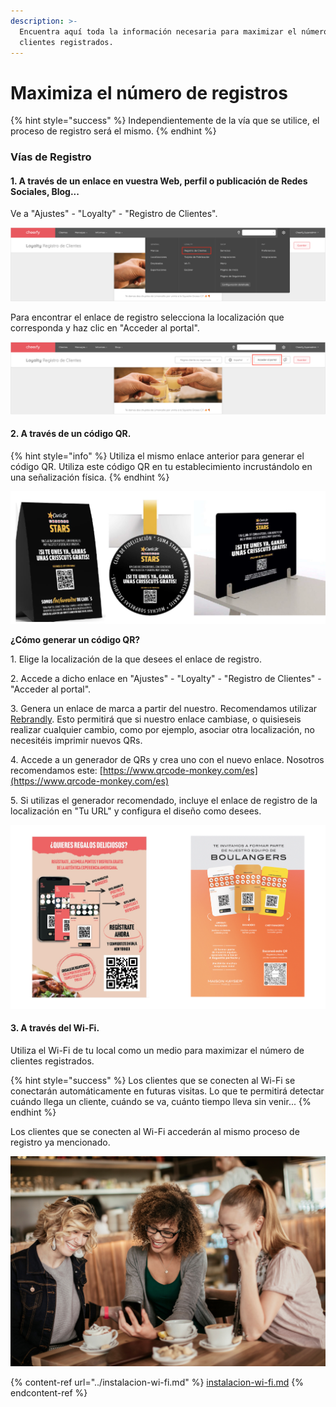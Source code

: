 ```yaml
---
description: >-
  Encuentra aquí toda la información necesaria para maximizar el número de
  clientes registrados.
---
```


# Maximiza el número de registros

{% hint style="success" %}
Independientemente de la vía que se utilice, el proceso de registro será el mismo.
{% endhint %}

### Vías de Registro

#### 1. A través de un enlace en vuestra Web, perfil o publicación de Redes Sociales, Blog...

Ve a "Ajustes" - "Loyalty" - "Registro de Clientes".&#x20;

![](<../../.gitbook/assets/image (158).png>)

Para encontrar el enlace de registro selecciona la localización que corresponda y haz clic en "Acceder al portal".&#x20;

![](<../../.gitbook/assets/image (161).png>)

#### 2. A través de un código QR.

{% hint style="info" %}
Utiliza el mismo enlace anterior para generar el código QR. Utiliza este código QR en tu establecimiento incrustándolo en una señalización física.
{% endhint %}

![](<../../.gitbook/assets/image (96).png>)

**¿Cómo generar un código QR?**

1\. Elige la localización de la que desees el enlace de registro.

2\. Accede a dicho enlace en "Ajustes" - "Loyalty" - "Registro de Clientes" - "Acceder al portal".

3\. Genera un enlace de marca a partir del nuestro. Recomendamos utilizar [Rebrandly](https://www.rebrandly.com/). Esto permitirá que si nuestro enlace cambiase, o quisieseis realizar cualquier cambio, como por ejemplo, asociar otra localización, no necesitéis imprimir nuevos QRs.

4\. Accede a un generador de QRs y crea uno con el nuevo enlace. Nosotros recomendamos este: [https://www.qrcode-monkey.com/es](https://www.qrcode-monkey.com/es)

5\. Si utilizas el generador recomendado, incluye el enlace de registro de la localización en "Tu URL" y configura el diseño como desees.

![](<../../.gitbook/assets/image (153).png>)

#### 3. A través del Wi-Fi.

Utiliza el Wi-Fi de tu local como un medio para maximizar el número de clientes registrados.&#x20;

{% hint style="success" %}
Los clientes que se conecten al Wi-Fi se conectarán automáticamente en futuras visitas. Lo que te permitirá detectar cuándo llega un cliente, cuándo se va, cuánto tiempo lleva sin venir...
{% endhint %}

Los clientes que se conecten al Wi-Fi accederán al mismo proceso de registro ya mencionado.

![](<../../.gitbook/assets/image (156).png>)

{% content-ref url="../instalacion-wi-fi.md" %}
[instalacion-wi-fi.md](../instalacion-wi-fi.md)
{% endcontent-ref %}
